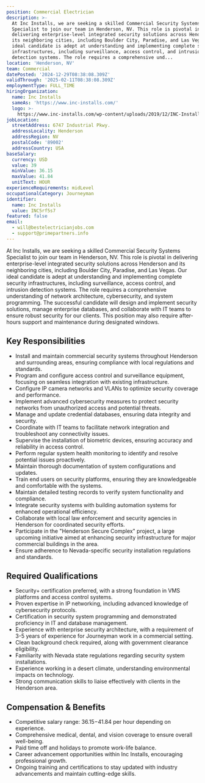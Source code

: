 ```yaml
---
position: Commercial Electrician
description: >-
  At Inc Installs, we are seeking a skilled Commercial Security Systems
  Specialist to join our team in Henderson, NV. This role is pivotal in
  delivering enterprise-level integrated security solutions across Henderson and
  its neighboring cities, including Boulder City, Paradise, and Las Vegas. Our
  ideal candidate is adept at understanding and implementing complete security
  infrastructures, including surveillance, access control, and intrusion
  detection systems. The role requires a comprehensive und...
location: 'Henderson, NV'
team: Commercial
datePosted: '2024-12-29T08:38:08.309Z'
validThrough: '2025-02-11T08:38:08.309Z'
employmentType: FULL_TIME
hiringOrganization:
  name: Inc Installs
  sameAs: 'https://www.inc-installs.com/'
  logo: >-
    https://www.inc-installs.com/wp-content/uploads/2019/12/INC-Installs-Web-Logo.png
jobLocation:
  streetAddress: 6747 Industrial Pkwy.
  addressLocality: Henderson
  addressRegion: NV
  postalCode: '89002'
  addressCountry: USA
baseSalary:
  currency: USD
  value: 39
  minValue: 36.15
  maxValue: 41.84
  unitText: HOUR
experienceRequirements: midLevel
occupationalCategory: Journeyman
identifier:
  name: Inc Installs
  value: INC5rf5s7
featured: false
email:
  - will@bestelectricianjobs.com
  - support@primepartners.info
---
```




At Inc Installs, we are seeking a skilled Commercial Security Systems Specialist to join our team in Henderson, NV. This role is pivotal in delivering enterprise-level integrated security solutions across Henderson and its neighboring cities, including Boulder City, Paradise, and Las Vegas. Our ideal candidate is adept at understanding and implementing complete security infrastructures, including surveillance, access control, and intrusion detection systems. The role requires a comprehensive understanding of network architecture, cybersecurity, and system programming. The successful candidate will design and implement security solutions, manage enterprise databases, and collaborate with IT teams to ensure robust security for our clients. This position may also require after-hours support and maintenance during designated windows.

## Key Responsibilities
- Install and maintain commercial security systems throughout Henderson and surrounding areas, ensuring compliance with local regulations and standards.
- Program and configure access control and surveillance equipment, focusing on seamless integration with existing infrastructure.
- Configure IP camera networks and VLANs to optimize security coverage and performance.
- Implement advanced cybersecurity measures to protect security networks from unauthorized access and potential threats.
- Manage and update credential databases, ensuring data integrity and security.
- Coordinate with IT teams to facilitate network integration and troubleshoot any connectivity issues.
- Supervise the installation of biometric devices, ensuring accuracy and reliability in access control.
- Perform regular system health monitoring to identify and resolve potential issues proactively.
- Maintain thorough documentation of system configurations and updates.
- Train end users on security platforms, ensuring they are knowledgeable and comfortable with the systems.
- Maintain detailed testing records to verify system functionality and compliance.
- Integrate security systems with building automation systems for enhanced operational efficiency.
- Collaborate with local law enforcement and security agencies in Henderson for coordinated security efforts.
- Participate in the "Henderson Secure Complex" project, a large upcoming initiative aimed at enhancing security infrastructure for major commercial buildings in the area.
- Ensure adherence to Nevada-specific security installation regulations and standards.

## Required Qualifications
- Security+ certification preferred, with a strong foundation in VMS platforms and access control systems.
- Proven expertise in IP networking, including advanced knowledge of cybersecurity protocols.
- Certification in security system programming and demonstrated proficiency in IT and database management.
- Experience with enterprise security architecture, with a requirement of 3-5 years of experience for Journeyman work in a commercial setting.
- Clean background check required, along with government clearance eligibility.
- Familiarity with Nevada state regulations regarding security system installations.
- Experience working in a desert climate, understanding environmental impacts on technology.
- Strong communication skills to liaise effectively with clients in the Henderson area.

## Compensation & Benefits
- Competitive salary range: $36.15-$41.84 per hour depending on experience.
- Comprehensive medical, dental, and vision coverage to ensure overall well-being.
- Paid time off and holidays to promote work-life balance.
- Career advancement opportunities within Inc Installs, encouraging professional growth.
- Ongoing training and certifications to stay updated with industry advancements and maintain cutting-edge skills.
